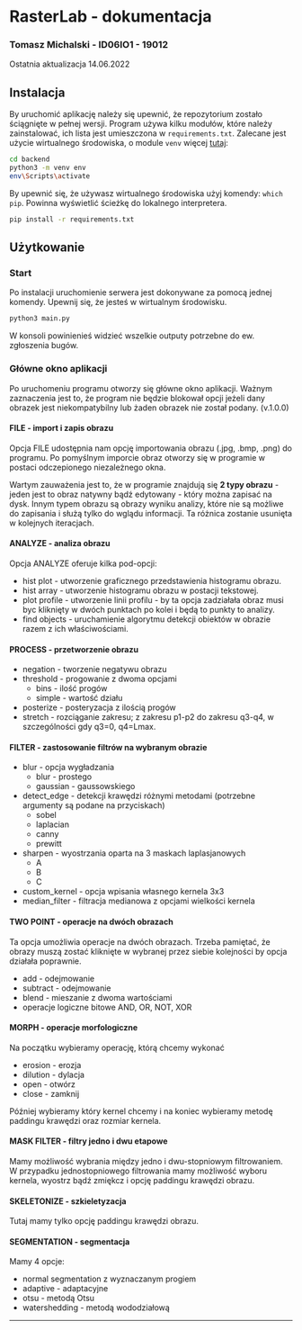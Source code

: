 # RasterLab - dokumentacja

### Tomasz Michalski - ID06IO1 - 19012

Ostatnia aktualizacja 14.06.2022

## Instalacja

By uruchomić aplikację należy się upewnić, że repozytorium zostało ściągnięte w pełnej wersji.
Program używa kilku modułów, które należy zainstalować, ich lista jest umieszczona w `requirements.txt`.
Zalecane jest użycie wirtualnego środowiska, o module `venv` więcej [tutaj](https://docs.python.org/3/library/venv.html):

```sh
cd backend
python3 -m venv env
env\Scripts\activate
```

By upewnić się, że używasz wirtualnego środowiska użyj komendy: `which pip`. Powinna wyświetlić ścieżkę do lokalnego interpretera.

```sh
pip install -r requirements.txt
```

## Użytkowanie

### Start

Po instalacji uruchomienie serwera jest dokonywane za pomocą jednej komendy. Upewnij się, że jesteś w wirtualnym środowisku.

```sh
python3 main.py
```

W konsoli powinienieś widzieć wszelkie outputy potrzebne do ew. zgłoszenia bugów.

### Główne okno aplikacji

Po uruchomeniu programu otworzy się główne okno aplikacji. Ważnym zaznaczenia jest to, że program nie będzie blokował opcji jeżeli dany obrazek jest niekompatybilny lub żaden obrazek nie został podany. (v.1.0.0)

#### FILE - import i zapis obrazu

Opcja FILE udostępnia nam opcję importowania obrazu (.jpg, .bmp, .png) do programu. Po pomyślnym imporcie obraz otworzy się w programie w postaci odczepionego niezależnego okna.

Wartym zauważenia jest to, że w programie znajdują się **2 typy obrazu** - jeden jest to obraz natywny bądź edytowany - który można zapisać na dysk. Innym typem obrazu są obrazy wyniku analizy, które nie są możliwe do zapisania i służą tylko do wglądu informacji.
Ta różnica zostanie usunięta w kolejnych iteracjach.

#### ANALYZE - analiza obrazu

Opcja ANALYZE oferuje kilka pod-opcji:

-   hist plot - utworzenie graficznego przedstawienia histogramu obrazu.
-   hist array - utworzenie histogramu obrazu w postacji tekstowej.
-   plot profile - utworzenie linii profilu - by ta opcja zadziałała obraz musi byc kliknięty w dwóch punktach po kolei i będą to punkty to analizy.
-   find objects - uruchamienie algorytmu detekcji obiektów w obrazie razem z ich właściwościami.

#### PROCESS - przetworzenie obrazu

-   negation - tworzenie negatywu obrazu
-   threshold - progowanie z dwoma opcjami
    -   bins - ilość progów
    -   simple - wartość działu
-   posterize - posteryzacja z ilością progów
-   stretch - rozciąganie zakresu; z zakresu p1-p2 do zakresu q3-q4, w szczególności gdy q3=0, q4=Lmax.

#### FILTER - zastosowanie filtrów na wybranym obrazie

-   blur - opcja wygładzania
    -   blur - prostego
    -   gaussian - gaussowskiego
-   detect_edge - detekcji krawędzi różnymi metodami (potrzebne argumenty są podane na przyciskach)
    -   sobel
    -   laplacian
    -   canny
    -   prewitt
-   sharpen - wyostrzania oparta na 3 maskach laplasjanowych
    -   A
    -   B
    -   C
-   custom_kernel - opcja wpisania własnego kernela 3x3
-   median_filter - filtracja medianowa z opcjami wielkości kernela

#### TWO POINT - operacje na dwóch obrazach

Ta opcja umożliwia operacje na dwóch obrazach. Trzeba pamiętać, że obrazy muszą zostać kliknięte w wybranej przez siebie kolejności by opcja działała poprawnie.

-   add - odejmowanie
-   subtract - odejmowanie
-   blend - mieszanie z dwoma wartościami
-   operacje logiczne bitowe AND, OR, NOT, XOR

#### MORPH - operacje morfologiczne

Na początku wybieramy operację, którą chcemy wykonać

-   erosion - erozja
-   dilution - dylacja
-   open - otwórz
-   close - zamknij

Później wybieramy który kernel chcemy i na koniec wybieramy metodę paddingu krawędzi oraz rozmiar kernela.

#### MASK FILTER - filtry jedno i dwu etapowe

Mamy możliwość wybrania między jedno i dwu-stopniowym filtrowaniem.
W przypadku jednostopniowego filtrowania mamy możliwość wyboru kernela, wyostrz bądź zmiękcz i opcję paddingu krawędzi obrazu.

#### SKELETONIZE - szkieletyzacja

Tutaj mamy tylko opcję paddingu krawędzi obrazu.

#### SEGMENTATION - segmentacja

Mamy 4 opcje:

-   normal segmentation z wyznaczanym progiem
-   adaptive - adaptacyjne
-   otsu - metodą Otsu
-   watershedding - metodą wododziałową

---
